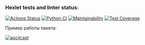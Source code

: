 ### Hexlet tests and linter status:
[![Actions Status](https://github.com/MrMAx-26/python-project-50/actions/workflows/hexlet-check.yml/badge.svg)](https://github.com/MrMAx-26/python-project-50/actions)
[![Python CI](https://github.com/MrMAx-26/python-project-50/actions/workflows/pyci.yml/badge.svg)](https://github.com/MrMAx-26/python-project-50/actions/workflows/pyci.yml)
[![Maintainability](https://api.codeclimate.com/v1/badges/093de477877707bb825c/maintainability)](https://codeclimate.com/github/MrMAx-26/python-project-50/maintainability)
[![Test Coverage](https://api.codeclimate.com/v1/badges/093de477877707bb825c/test_coverage)](https://codeclimate.com/github/MrMAx-26/python-project-50/test_coverage)

Пример работы пакета:

[![asciicast](https://asciinema.org/a/16B3kyUzlyDQVYi7sLaJgYndS.svg)](https://asciinema.org/a/16B3kyUzlyDQVYi7sLaJgYndS)
